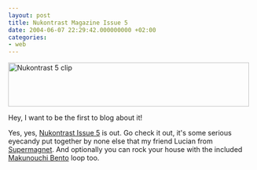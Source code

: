 ```yaml
---
layout: post
title: Nukontrast Magazine Issue 5
date: 2004-06-07 22:29:42.000000000 +02:00
categories:
- web
---
```

<img src="https://content.rusiczki.net/blogpics/nukontrast_5.jpg" width="490" height="90" border="0" alt="Nukontrast 5 clip" class="image" />

Hey, I want to be the first to blog about it!

Yes, yes, <a href="http://www.lucianmarin.ro/nukontrast/" title="Nukontrast Magazine">Nukontrast Issue 5</a> is out. Go check it out, it's some serious eyecandy put together by none else that my friend Lucian from <a href="http://www.supermagnet.ro" title="Still can't see it with nothing else but IE... Dang!">Supermagnet</a>. And optionally you can rock your house with the included <a href="http://makunouchibento.inpuj.net/">Makunouchi Bento</a> loop too.

